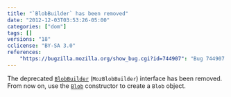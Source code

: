```yaml
---
title: "`BlobBuilder` has been removed"
date: "2012-12-03T03:53:26-05:00"
categories: ["dom"]
tags: []
versions: "18"
cclicense: "BY-SA 3.0"
references:
    "https://bugzilla.mozilla.org/show_bug.cgi?id=744907": "Bug 744907 – Remove BlobBuilder"
---
```

The deprecated [`BlobBuilder`](https://developer.mozilla.org/en-US/docs/Web/API/BlobBuilder) (`MozBlobBuilder`) interface has been removed. From now on, use the [`Blob`](https://developer.mozilla.org/en-US/docs/Web/API/Blob) constructor to create a `Blob` object.
